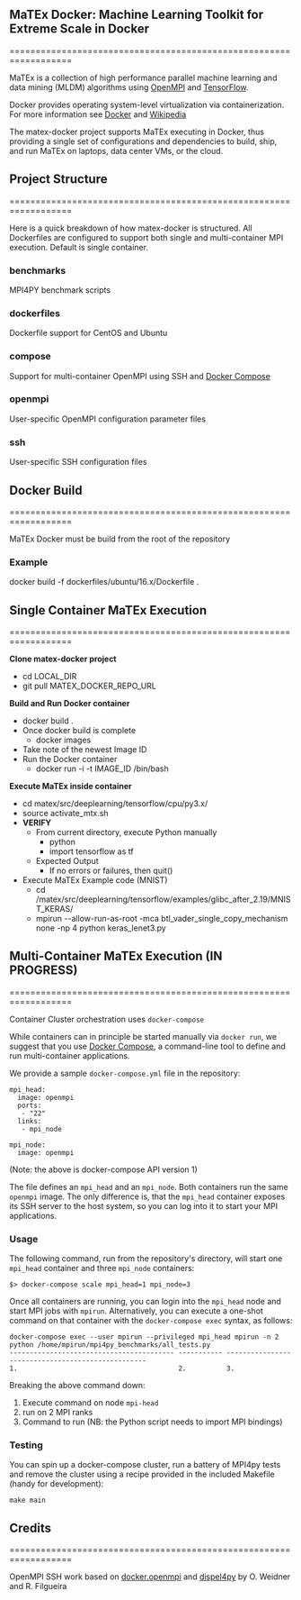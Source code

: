 ## MaTEx Docker: Machine Learning Toolkit for Extreme Scale in Docker
==================================================================

MaTEx is a collection of high performance parallel machine learning and
data mining (MLDM) algorithms using [OpenMPI](https://www.open-mpi.org/) and [TensorFlow](https://www.tensorflow.org/).

Docker provides operating system-level virtualization via containerization.
For more information see [Docker](https://www.docker.com/) and [Wikipedia](https://en.wikipedia.org/wiki/Docker_(software))

The matex-docker project supports MaTEx executing in Docker, thus providing a single set of configurations
and dependencies to build, ship, and run MaTEx on laptops, data center VMs, or the cloud.

## Project Structure
==================================================================

Here is a quick breakdown of how matex-docker is structured. All Dockerfiles are configured
to support both single and multi-container MPI execution. Default is single container.

### benchmarks

MPI4PY benchmark scripts

### dockerfiles

Dockerfile support for CentOS and Ubuntu

### compose

Support for multi-container OpenMPI using SSH and [Docker Compose](https://docs.docker.com/compose/)

### openmpi

User-specific OpenMPI configuration parameter files

### ssh

User-specific SSH configuration files

## Docker Build
==================================================================

MaTEx Docker must be build from the root of the repository

### Example
docker build -f dockerfiles/ubuntu/16.x/Dockerfile .

## Single Container MaTEx Execution
==================================================================

**Clone matex-docker project**

* cd LOCAL_DIR
* git pull MATEX_DOCKER_REPO_URL

**Build and Run Docker container**

* docker build .
* Once docker build is complete
  * docker images
* Take note of the newest Image ID
* Run the Docker container
  * docker run -i -t IMAGE_ID /bin/bash

**Execute MaTEx inside container**

* cd matex/src/deeplearning/tensorflow/cpu/py3.x/
* source activate_mtx.sh
* **VERIFY**
  * From current directory, execute Python manually
    * python
    * import tensorflow as tf
  * Expected Output
    * If no errors or failures, then quit()
* Execute MaTEx Example code (MNIST)
  * cd /matex/src/deeplearning/tensorflow/examples/glibc_after_2.19/MNIST_KERAS/
  * mpirun --allow-run-as-root -mca btl_vader_single_copy_mechanism none -np 4 python keras_lenet3.py

## Multi-Container MaTEx Execution (IN PROGRESS)
==================================================================

Container Cluster orchestration uses `docker-compose`

While containers can in principle be started manually via `docker run`, we suggest that you use
[Docker Compose](https://docs.docker.com/compose/), a command-line tool
to define and run multi-container applications.

We provide a sample `docker-compose.yml` file in the repository:

```
mpi_head:
  image: openmpi
  ports:
   - "22"
  links:
   - mpi_node

mpi_node:
  image: openmpi

```
(Note: the above is docker-compose API version 1)

The file defines an `mpi_head` and an `mpi_node`. Both containers run the same `openmpi` image.
The only difference is, that the `mpi_head` container exposes its SSH server to
the host system, so you can log into it to start your MPI applications.

### Usage

The following command, run from the repository's directory, will start one `mpi_head` container and three `mpi_node` containers:

```
$> docker-compose scale mpi_head=1 mpi_node=3
```
Once all containers are running, you can login into the `mpi_head` node and start MPI jobs with `mpirun`. Alternatively, you can execute a one-shot command on that container with the `docker-compose exec` syntax, as follows:

    docker-compose exec --user mpirun --privileged mpi_head mpirun -n 2 python /home/mpirun/mpi4py_benchmarks/all_tests.py
    ----------------------------------------- ----------- --------------------------------------------------
    1.                                        2.          3.

Breaking the above command down:

1. Execute command on node `mpi-head`
2. run on 2 MPI ranks
3. Command to run (NB: the Python script needs to import MPI bindings)

### Testing

You can spin up a docker-compose cluster, run a battery of MPI4py tests and remove the cluster using a recipe provided in the included Makefile (handy for development):

    make main

## Credits
==================================================================

OpenMPI SSH work based on [docker.openmpi](https://github.com/oweidner/docker.openmpi) and [dispel4py](https://github.com/dispel4py/) by O. Weidner and R. Filgueira
